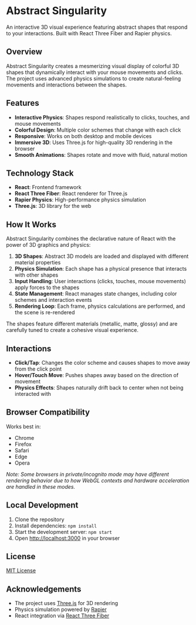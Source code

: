# Abstract Singularity

An interactive 3D visual experience featuring abstract shapes that respond to your interactions. Built with React Three Fiber and Rapier physics.

## Overview

Abstract Singularity creates a mesmerizing visual display of colorful 3D shapes that dynamically interact with your mouse movements and clicks. The project uses advanced physics simulations to create natural-feeling movements and interactions between the shapes.

## Features

- **Interactive Physics**: Shapes respond realistically to clicks, touches, and mouse movements
- **Colorful Design**: Multiple color schemes that change with each click
- **Responsive**: Works on both desktop and mobile devices
- **Immersive 3D**: Uses Three.js for high-quality 3D rendering in the browser
- **Smooth Animations**: Shapes rotate and move with fluid, natural motion

## Technology Stack

- **React**: Frontend framework
- **React Three Fiber**: React renderer for Three.js
- **Rapier Physics**: High-performance physics simulation
- **Three.js**: 3D library for the web

## How It Works

Abstract Singularity combines the declarative nature of React with the power of 3D graphics and physics:

1. **3D Shapes**: Abstract 3D models are loaded and displayed with different material properties
2. **Physics Simulation**: Each shape has a physical presence that interacts with other shapes
3. **Input Handling**: User interactions (clicks, touches, mouse movements) apply forces to the shapes
4. **State Management**: React manages state changes, including color schemes and interaction events
5. **Rendering Loop**: Each frame, physics calculations are performed, and the scene is re-rendered

The shapes feature different materials (metallic, matte, glossy) and are carefully tuned to create a cohesive visual experience.

## Interactions

- **Click/Tap**: Changes the color scheme and causes shapes to move away from the click point
- **Hover/Touch Move**: Pushes shapes away based on the direction of movement
- **Physics Effects**: Shapes naturally drift back to center when not being interacted with

## Browser Compatibility

Works best in:
- Chrome
- Firefox
- Safari
- Edge
- Opera

*Note: Some browsers in private/incognito mode may have different rendering behavior due to how WebGL contexts and hardware acceleration are handled in these modes.*

## Local Development

1. Clone the repository
2. Install dependencies: `npm install`
3. Start the development server: `npm start`
4. Open [http://localhost:3000](http://localhost:3000) in your browser

## License

[MIT License](LICENSE)

## Acknowledgements

- The project uses [Three.js](https://threejs.org/) for 3D rendering
- Physics simulation powered by [Rapier](https://rapier.rs/)
- React integration via [React Three Fiber](https://github.com/pmndrs/react-three-fiber)
